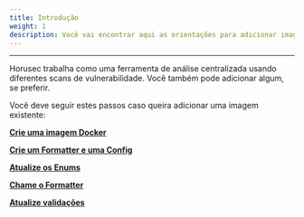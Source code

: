 ```yaml
---
title: Introdução
weight: 1
description: Você vai encontrar aqui as orientações para adicionar imagens ao Horusec.
---
```


---

Horusec trabalha como uma ferramenta de análise centralizada usando diferentes scans de vulnerabilidade. Você também pode adicionar algum, se preferir.

Você deve seguir estes passos caso queira adicionar uma imagem existente:

[**Crie uma imagem Docker**](/docs/pt-br/tutorials/how-to-add-existing-images-to-horusec/create-a-docker-image/)
 
[**Crie um Formatter e uma Config**](/docs/pt-br/tutorials/how-to-add-existing-images-to-horusec/create-a-formatter-and-config/) 

[**Atualize os Enums**](/docs/pt-br/tutorials/how-to-add-existing-images-to-horusec/updating-enums/)
 
[**Chame o Formatter**](/docs/pt-br/tutorials/how-to-add-existing-images-to-horusec/calling-formatter/) 

[**Atualize validações**](/docs/pt-br/tutorials/how-to-add-existing-images-to-horusec/update-validations/) 